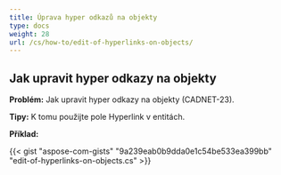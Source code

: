 ```yaml
---
title: Úprava hyper odkazů na objekty
type: docs
weight: 28
url: /cs/how-to/edit-of-hyperlinks-on-objects/
---
```


## **Jak upravit hyper odkazy na objekty**

**Problém:** Jak upravit hyper odkazy na objekty (CADNET-23).

**Tipy:** K tomu použijte pole Hyperlink v entitách.

**Příklad:**

{{< gist "aspose-com-gists" "9a239eab0b9dda0e1c54be533ea399bb" "edit-of-hyperlinks-on-objects.cs" >}}
